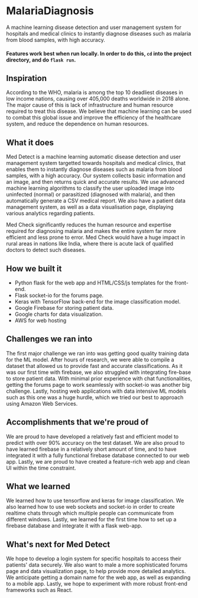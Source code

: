 # MalariaDiagnosis
A machine learning disease detection and user management system for hospitals and medical clinics to instantly diagnose diseases such as malaria from blood samples, with high accuracy.

#### Features work best when run locally. In order to do this, `cd` into the project directory, and do `flask run`.

## Inspiration
According to the WHO, malaria is among the top 10 deadliest diseases in low income nations, causing over 405,000 deaths worldwide in 2018 alone. The major cause of this is lack of infrastructure and human resource required to treat this disease. We believe that machine learning can be used to combat this global issue and improve the efficiency of the healthcare system, and reduce the dependence on human resources.

## What it does
Med Detect is a machine learning automatic disease detection and user management system targetted towards hospitals and medical clinics, that enables them to instantly diagnose diseases such as malaria from blood samples, with a high accuracy. Our system collects basic information and an image, and then returns quick and accurate results. We use advanced machine learning algorithms to classify the user uploaded image into uninfected (normal) or parasitized (diagnosed with malaria), and then automatically generate a CSV medical report. We also have a patient data management system, as well as a data visualisation page, displaying various analytics regarding patients.

Med Check significantly reduces the human resource and expertise required for diagnosing malaria and makes the entire system far more efficient and less prone to error. Med Check would have a huge impact in rural areas in nations like India, where there is acute lack of qualified doctors to detect such diseases.

## How we built it
* Python flask for the web app and HTML/CSS/js templates for the front-end.
* Flask socket-io for the forums page.
* Keras with TensorFlow back-end for the image classification model.
* Google Firebase for storing patient data.
* Google charts for data visualization.
* AWS for web hosting

## Challenges we ran into
The first major challenge we ran into was getting good quality training data for the ML model. After hours of research, we were able to compile a dataset that allowed us to provide fast and accurate classifications. As it was our first time with firebase, we also struggled with integrating fire-base to store patient data. With minimal prior experience with chat functionalities, getting the forums page to work seamlessly with socket-io was another big challenge. Lastly, hosting web applications with data intensive ML models such as this one was a huge hurdle, which we tried our best to approach using Amazon Web Services.

## Accomplishments that we're proud of
We are proud to have developed a relatively fast and efficient model to predict with over 90% accuracy on the test dataset. We are also proud to have learned firebase in a relatively short amount of time, and to have integrated it with a fully functional firebase database connected to our web app. Lastly, we are proud to have created a feature-rich web app and clean UI within the time constraint.

## What we learned
We learned how to use tensorflow and keras for image classification. We also learned how to use web sockets and socket-io in order to create realtime chats through which multiple people can communicate from different windows. Lastly, we learned for the first time how to set up a firebase database and integrate it with a flask web-app.

## What's next for Med Detect
We hope to develop a login system for specific hospitals to access their patients' data securely. We also want to male a more sophisticated forums page and data visualization page, to help provide more detailed analytics. We anticipate getting a domain name for the web app, as well as expanding to a mobile app. Lastly, we hope to experiment with more robust front-end frameworks such as React.
